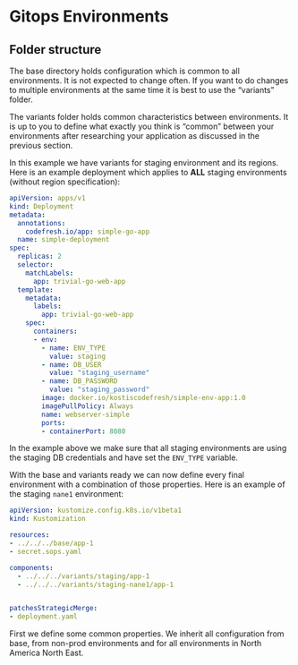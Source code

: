 # Gitops Environments

## Folder structure

The base directory holds configuration which is common to all environments. It is not expected to change often. If you want to do changes to multiple environments at the same time it is best to use the “variants” folder.

The variants folder holds common characteristics between environments. It is up to you to define what exactly you think is “common” between your environments after researching your application as discussed in the previous section.

In this example we have variants for staging environment and its regions. Here is an example deployment which applies to **ALL** staging environments (without region specification):

```yaml
apiVersion: apps/v1
kind: Deployment
metadata:
  annotations:
    codefresh.io/app: simple-go-app
  name: simple-deployment
spec:
  replicas: 2
  selector:
    matchLabels:
      app: trivial-go-web-app
  template:
    metadata:
      labels:
        app: trivial-go-web-app
    spec:
      containers:
      - env:
        - name: ENV_TYPE
          value: staging
        - name: DB_USER
          value: "staging_username"
        - name: DB_PASSWORD
          value: "staging_password"       
        image: docker.io/kostiscodefresh/simple-env-app:1.0
        imagePullPolicy: Always
        name: webserver-simple
        ports:
        - containerPort: 8080
```

In the example above we make sure that all staging environments are using the staging DB credentials and have set the `ENV_TYPE` variable.

With the base and variants ready we can now define every final environment with a combination of those properties.
Here is an example of the staging `nane1` environment:

```yaml
apiVersion: kustomize.config.k8s.io/v1beta1
kind: Kustomization

resources:
- ../../../base/app-1
- secret.sops.yaml

components:
  - ../../../variants/staging/app-1
  - ../../../variants/staging-nane1/app-1


patchesStrategicMerge:
- deployment.yaml
```

First we define some common properties. We inherit all configuration from base, from non-prod environments and for all environments in North America North East.

